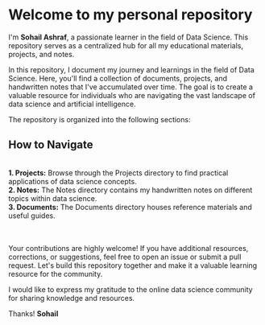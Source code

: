 <h1>Welcome to my personal repository</h1>

I'm <b>Sohail Ashraf</b>, a passionate learner in the field of Data Science. This repository serves as a centralized hub for all my educational materials, projects, and notes.

In this repository, I document my journey and learnings in the field of Data Science. Here, you'll find a collection of documents, projects, and handwritten notes that I've accumulated over time. The goal is to create a valuable resource for individuals who are navigating the vast landscape of data science and artificial intelligence.

The repository is organized into the following sections:

<h2>How to Navigate</h2>
<br>
<b>1. Projects:</b> Browse through the Projects directory to find practical applications of data science concepts.<br>
<b>2. Notes:</b> The Notes directory contains my handwritten notes on different topics within data science.<br>
<b>3. Documents:</b> The Documents directory houses reference materials and useful guides. <br>
<br>
<br>

Your contributions are highly welcome! If you have additional resources, corrections, or suggestions, feel free to open an issue or submit a pull request. Let's build this repository together and make it a valuable learning resource for the community.

I would like to express my gratitude to the online data science community for sharing knowledge and resources.

Thanks!
<b>Sohail</b>

